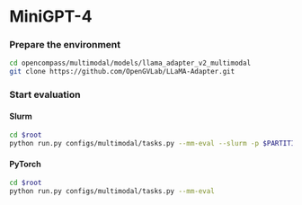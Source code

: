 # MiniGPT-4

### Prepare the environment

```sh
cd opencompass/multimodal/models/llama_adapter_v2_multimodal
git clone https://github.com/OpenGVLab/LLaMA-Adapter.git
```

### Start evaluation

#### Slurm

```sh
cd $root
python run.py configs/multimodal/tasks.py --mm-eval --slurm -p $PARTITION
```

#### PyTorch

```sh
cd $root
python run.py configs/multimodal/tasks.py --mm-eval
```